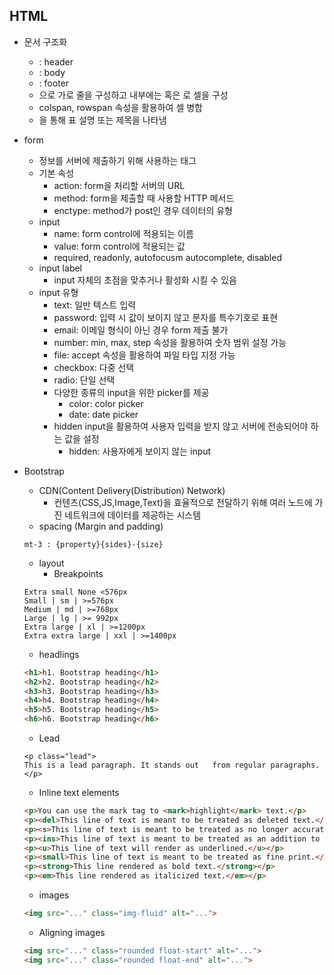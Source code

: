 ## HTML
* 문서 구조화
    * <thead>: header
    * <tbody>: body
    * <tfoot>: footer
    * <tr>으로 가로 줄을 구성하고 내부에는 <th>혹은 <td>로 셀을 구성
    * colspan, rowspan 속성을 활용하여 셀 병합
    * <caption>을 통해 표 설명 또는 제목을 나타냄
* form
    * 정보를 서버에 제출하기 위해 사용하는 태그
    * 기본 속성
        * action: form을 처리할 서버의 URL
        * method: form을 제출할 때 사용할 HTTP 메서드
        * enctype: method가 post인 경우 데이터의 유형
    * input
        * name: form control에 적용되는 이름
        * value: form control에 적용되는 값
        * required, readonly, autofocusm autocomplete, disabled
    * input label
        * input 자체의 초점을 맞추거나 활성화 시킬 수 있음
    * input 유형
        * text: 일반 텍스트 입력
        * password: 입력 시 값이 보이지 않고 문자를 특수기호로 표현
        * email: 이메일 형식이 아닌 경우 form 제출 불가
        * number: min, max, step 속성을 활용하여 숫자 범위 설정 가능
        * file: accept 속성을 활용하여 파일 타입 지정 가능
        * checkbox: 다중 선택
        * radio: 단일 선택 
        * 다양한 종류의 input을 위한 picker를 제공
            * color: color picker
            * date: date picker
        * hidden input을 활용하여 사용자 입력을 받지 않고 서버에 전송되어야 하는 값을 설정
            * hidden: 사용자에게 보이지 않는 input

* Bootstrap
    * CDN(Content Delivery(Distribution) Network)
        * 컨텐츠(CSS,JS,Image,Text)을 효율적으로 전달하기 위해 여러 노드에 가진 네트워크에 데이터를 제공하는 시스템
    * spacing (Margin and padding)
    ```terminal
    mt-3 : {property}{sides}-{size}
    ```
    * layout
        * Breakpoints
    ```terminal
    Extra small None <576px
    Small | sm | >=576px
    Medium | md | >=768px
    Large | lg | >= 992px
    Extra large | xl | >=1200px
    Extra extra large | xxl | >=1400px
    ```
    * headlings
    ```html
    <h1>h1. Bootstrap heading</h1>
    <h2>h2. Bootstrap heading</h2>
    <h3>h3. Bootstrap heading</h3>
    <h4>h4. Bootstrap heading</h4>
    <h5>h5. Bootstrap heading</h5>
    <h6>h6. Bootstrap heading</h6>
    ```
    * Lead
    ```terminal
    <p class="lead">
    This is a lead paragraph. It stands out   from regular paragraphs.
    </p>
    ```
    * Inline text elements
    ```html
    <p>You can use the mark tag to <mark>highlight</mark> text.</p>
    <p><del>This line of text is meant to be treated as deleted text.</del></p>
    <p><s>This line of text is meant to be treated as no longer accurate.</s></p>
    <p><ins>This line of text is meant to be treated as an addition to the document.</ins></p>
    <p><u>This line of text will render as underlined.</u></p>
    <p><small>This line of text is meant to be treated as fine print.</small></p>
    <p><strong>This line rendered as bold text.</strong></p>
    <p><em>This line rendered as italicized text.</em></p>
    ```
    * images
    ```html
    <img src="..." class="img-fluid" alt="...">
    ```
    * Aligning images
    ```html
    <img src="..." class="rounded float-start" alt="...">
    <img src="..." class="rounded float-end" alt="...">
    ```
    